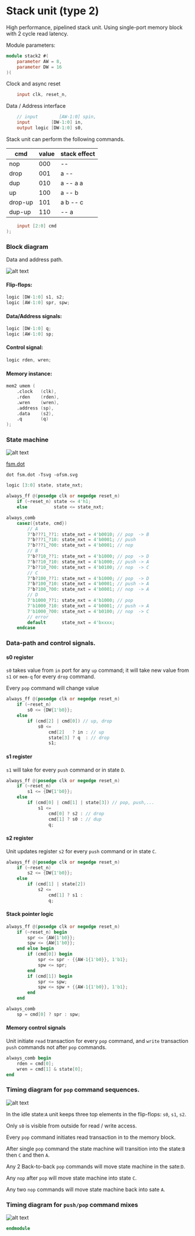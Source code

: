# Stack unit (type 2)

High performance, pipelined stack unit. Using single-port memory block with 2 cycle read latency.

Module parameters:

```verilog
module stack2 #(
    parameter AW = 8,
    parameter DW = 16
)(
```
Clock and async reset

```verilog
    input clk, reset_n,
```

Data / Address interface

```verilog
    // input        [AW-1:0] spin,
    input        [DW-1:0] in,
    output logic [DW-1:0] s0,
```

Stack unit can perform the following commands.

| cmd      | value | stack effect
|----------|-------|--------------
| nop      | 000   | --
| drop     | 001   | a --
| dup      | 010   | a -- a a
| up       | 100   | a -- b
| drop-up  | 101   | a b -- c
| dup-up   | 110   | -- a

```verilog
    input [2:0] cmd
);
```

### Block diagram

Data and address path.

![alt text](https://rawgit.com/drom/stack/master/stack2/bd.svg "pop timing diagram")

#### Flip-flops:

```verilog
logic [DW-1:0] s1, s2;
logic [AW-1:0] spr, spw;
```

#### Data/Address signals:

```verilog
logic [DW-1:0] q;
logic [AW-1:0] sp;
```

#### Control signal:

```verilog
logic rden, wren;
```

#### Memory instance:

```verilog
mem2 umem (
    .clock   (clk),
    .rden    (rden),
    .wren    (wren),
    .address (sp),
    .data    (s2),
    .q       (q)
);
```

### State machine

![alt text](https://rawgit.com/drom/stack/master/stack2/fsm.svg "pop timing diagram")

[fsm.dot](fsm.dot)

`dot fsm.dot -Tsvg -ofsm.svg`

```verilog
logic [3:0] state, state_nxt;

always_ff @(posedge clk or negedge reset_n)
    if (~reset_n) state <= 4'h1;
    else          state <= state_nxt;

always_comb
    casez({state, cmd})
        // A
        7'b???1_??1: state_nxt = 4'b0010; // pop  -> B
        7'b???1_?10: state_nxt = 4'b0001; // push
        7'b???1_?00: state_nxt = 4'b0001; // nop
        // B
        7'b??10_??1: state_nxt = 4'b1000; // pop  -> D
        7'b??10_?10: state_nxt = 4'b1000; // push -> A
        7'b??10_?00: state_nxt = 4'b0100; // nop  -> C
        // C
        7'b?100_??1: state_nxt = 4'b1000; // pop  -> D
        7'b?100_?10: state_nxt = 4'b0001; // push -> A
        7'b?100_?00: state_nxt = 4'b0001; // nop  -> A
        // D
        7'b1000_??1: state_nxt = 4'b1000; // pop
        7'b1000_?10: state_nxt = 4'b0001; // push -> A
        7'b1000_?00: state_nxt = 4'b0100; // nop  -> C
        // error
        default      state_nxt = 4'bxxxx;
    endcase
```

### Data-path and control signals.

#### s0 register

`s0` takes value from `in` port for any `up` command; it will take new value from `s1` or `mem-q` for every `drop` command.

Every `pop` command will change value

```verilog
always_ff @(posedge clk or negedge reset_n)
    if (~reset_n)
        s0 <= {DW{1'b0}};
    else
        if (cmd[2] | cmd[0]) // up, drop
            s0 <=
                cmd[2]   ? in : // up
                state[3] ? q  : // drop
                s1;

```

#### s1 register

`s1` will take for every `push` command or in state `D`.

```verilog
always_ff @(posedge clk or negedge reset_n)
    if (~reset_n)
        s1 <= {DW{1'b0}};
    else
        if (cmd[0] | cmd[1] | state[3]) // pop, push,...
            s1 <=
                cmd[0] ? s2 : // drop
                cmd[1] ? s0 : // dup
                q;
```

#### s2 register

Unit updates register `s2` for every `push` command or in state `C`.

```verilog
always_ff @(posedge clk or negedge reset_n)
    if (~reset_n)
        s2 <= {DW{1'b0}};
    else
        if (cmd[1] | state[2])
            s2 <=
                cmd[1] ? s1 :
                q;
```

#### Stack pointer logic

```verilog
always_ff @(posedge clk or negedge reset_n)
    if (~reset_n) begin
        spr <= {AW{1'b0}};
        spw <= {AW{1'b0}};
    end else begin
        if (cmd[0]) begin
            spr <= spr - {{AW-1{1'b0}}, 1'b1};
            spw <= spr;
        end
        if (cmd[1]) begin
            spr <= spw;
            spw <= spw + {{AW-1{1'b0}}, 1'b1};
        end
    end

always_comb
    sp = cmd[0] ? spr : spw;
```

#### Memory control signals

Unit initiate `read` transaction for every `pop` command,
and `write` transaction `push` commands not after `pop` commands.

```verilog
always_comb begin
    rden = cmd[0];
    wren = cmd[1] & state[0];
end
```

### Timing diagram for `pop` command sequences.

![alt text](https://rawgit.com/drom/stack/master/stack2/pop.svg "pop timing diagram")

In the idle state:`A` unit keeps three top elements in the flip-flops: `s0`, `s1`, `s2`.

Only `s0` is visible from outside for read / write access.

Every `pop` command initiates read transaction in to the memory block.

After single `pop` command the state machine will transition into the state:`B` then `C` and then `A`.

Any 2 Back-to-back `pop` commands will move state machine in the sate:`D`.

Any `nop` after `pop` will move state machine into state `C`.

Any two `nop` commands will move state machine back into sate `A`.



### Timing diagram for `push/pop` command mixes

![alt text](https://rawgit.com/drom/stack/master/stack2/push.svg "push/pop timing diagram")

```verilog
endmodule
```
